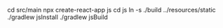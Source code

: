 cd src/main
npx create-react-app js
cd js
ln -s ./build ../resources/static
./gradlew jsInstall
./gradlew jsBuild
